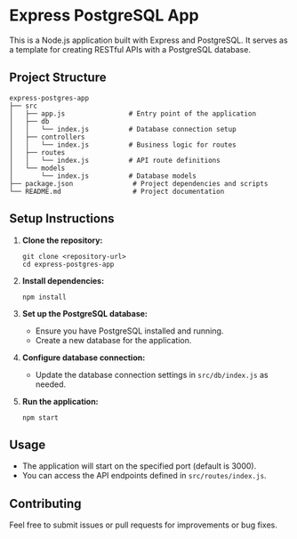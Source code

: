 # Express PostgreSQL App

This is a Node.js application built with Express and PostgreSQL. It serves as a template for creating RESTful APIs with a PostgreSQL database.

## Project Structure

```
express-postgres-app
├── src
│   ├── app.js                # Entry point of the application
│   ├── db
│   │   └── index.js          # Database connection setup
│   ├── controllers
│   │   └── index.js          # Business logic for routes
│   ├── routes
│   │   └── index.js          # API route definitions
│   └── models
│       └── index.js          # Database models
├── package.json               # Project dependencies and scripts
└── README.md                  # Project documentation
```

## Setup Instructions

1. **Clone the repository:**
   ```
   git clone <repository-url>
   cd express-postgres-app
   ```

2. **Install dependencies:**
   ```
   npm install
   ```

3. **Set up the PostgreSQL database:**
   - Ensure you have PostgreSQL installed and running.
   - Create a new database for the application.

4. **Configure database connection:**
   - Update the database connection settings in `src/db/index.js` as needed.

5. **Run the application:**
   ```
   npm start
   ```

## Usage

- The application will start on the specified port (default is 3000).
- You can access the API endpoints defined in `src/routes/index.js`.

## Contributing

Feel free to submit issues or pull requests for improvements or bug fixes.